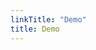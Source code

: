 ```yaml
---
linkTitle: "Demo"
title: Demo
---
```


<script src="https://onecaptcha.us.kg/0/api.js"></script>

<div id="one-captcha" data-lang="en"></div>

